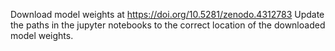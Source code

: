 Download model weights at https://doi.org/10.5281/zenodo.4312783 
Update the paths in the jupyter notebooks to the correct location of the downloaded model weights.